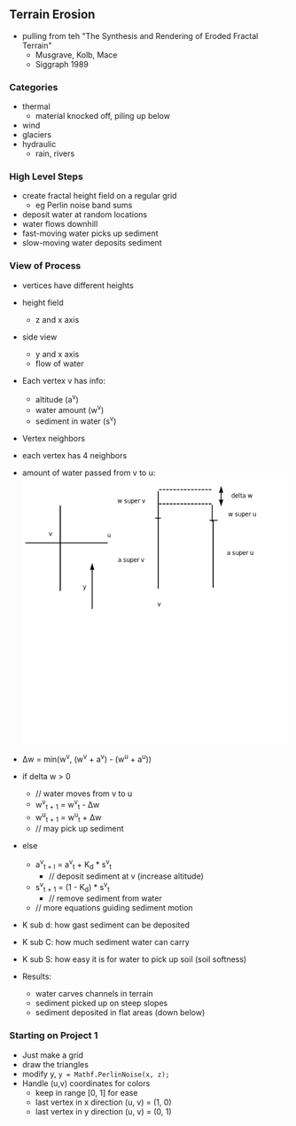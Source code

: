 ## Terrain Erosion

- pulling from teh "The Synthesis and Rendering of Eroded Fractal Terrain"
  - Musgrave, Kolb, Mace
  - Siggraph 1989

### Categories
- thermal
  - material knocked off, piling up below
- wind
- glaciers
- hydraulic
  - rain, rivers

### High Level Steps
- create fractal height field on a regular grid
  - eg Perlin noise band sums
- deposit water at random locations
- water flows downhill
- fast-moving water picks up sediment
- slow-moving water deposits sediment

### View of Process
- vertices have different heights
- height field
  - z and x axis
- side view
  - y and x axis
  - flow of water
- Each vertex v has info:
  - altitude (a<sup>v</sup>)
  - water amount (w<sup>v</sup>)
  - sediment in water (s<sup>v</sup>)
- Vertex neighbors
 - each vertex has 4 neighbors
 - amount of water passed from v to u:
![img](images/erosionWaterPassed.png)
- Δw = min(w<sup>v</sup>, (w<sup>v</sup> + a<sup>v</sup>) - (w<sup>u</sup> + a<sup>u</sup>))



- if delta w > 0
    - // water moves from v to u
    - w<sup>v</sup><sub>t + 1</sub> = w<sup>v</sup><sub>t</sub> - Δw
    - w<sup>u</sup><sub>t + 1</sub> = w<sup>u</sup><sub>t</sub> + Δw
    - // may pick up sediment
- else
    - a<sup>v</sup><sub>t + l</sub> = a<sup>v</sup><sub>t</sub> + K<sub>d</sub> * s<sup>v</sup><sub>t</sub> 
      - // deposit sediment at v (increase altitude)
    - s<sup>v</sup><sub>t + 1</sub> = (1 - K<sub>d</sub>) * s<sup>v</sup><sub>t</sub>
      - // remove sediment from water
    - // more equations guiding sediment motion

- K sub d: how gast sediment can be deposited
- K sub C: how much sediment water can carry
- K sub S: how easy it is for water to pick up soil (soil softness)

- Results:
  - water carves channels in terrain
  - sediment picked up on steep slopes
  - sediment deposited in flat areas (down below)

### Starting on Project 1
- Just make a grid
- draw the triangles
- modify y, `y = Mathf.PerlinNoise(x, z);`
- Handle (u,v) coordinates for colors
  - keep in range [0, 1] for ease
  - last vertex in x direction (u, v) = (1, 0)
  - last vertex  in y direction (u, v) = (0, 1)